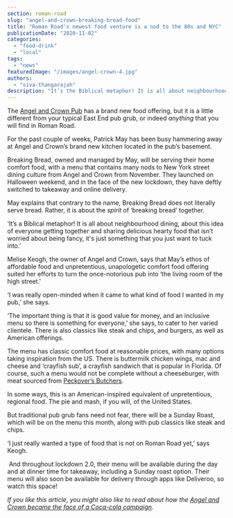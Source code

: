 ```yaml
---
section: roman-road
slug: "angel-and-crown-breaking-bread-food"
title: "Roman Road's newest food venture is a nod to the 80s and NYC"
publicationDate: "2020-11-02"
categories: 
  - "food-drink"
  - "local"
tags: 
  - "news"
featuredImage: "/images/angel-crown-4.jpg"
authors: 
  - "siva-thangarajah"
description: "It’s the Biblical metaphor! It is all about neighbourhood dining, about this idea of everyone getting together and sharing delicious hearty food that isn’t too fancy, that you just want to tuck into.’"
---
```


The [Angel and Crown Pub](https://romanroadlondon.com/angel-and-crown-globe-town-reopens/) has a brand new food offering, but it is a little different from your typical East End pub grub, or indeed _anything_ that you will find in Roman Road. 

For the past couple of weeks, Patrick May has been busy hammering away at Angel and Crown’s brand new kitchen located in the pub’s basement.

Breaking Bread, owned and managed by May, will be serving their home comfort food, with a menu that contains many nods to New York street dining culture from Angel and Crown from November. They launched on Halloween weekend, and in the face of the new lockdown, they have deftly switched to takeaway and online delivery.

May explains that contrary to the name, Breaking Bread does not literally serve bread. Rather, it is about the _spirit_ of ‘breaking bread’ together.

‘It’s a Biblical metaphor! It is all about neighbourhood dining, about this idea of everyone getting together and sharing delicious hearty food that isn’t worried about being fancy, it's just something that you just want to tuck into.’

Melise Keogh, the owner of Angel and Crown, says that May’s ethos of affordable food and unpretentious, unapologetic comfort food offering suited her efforts to turn the once-notorious pub into ‘the living room of the high street.’

‘I was really open-minded when it came to what kind of food I wanted in my pub,’ she says. 

‘The important thing is that it is good value for money, and an inclusive menu so there is something for everyone,’ she says, to cater to her varied clientele. There is also classics like steak and chips, and burgers, as well as American offerings. 

The menu has classic comfort food at reasonable prices, with many options taking inspiration from the US. There is buttermilk chicken wings, mac and cheese and ‘crayfish sub’, a crayfish sandwich that is popular in Florida. Of course, such a menu would not be complete without a cheeseburger, with meat sourced from [Peckover’s Butchers](https://romanroadlondon.com/peckover-butchers-toulouse-sausage-recipe/). 

In some ways, this is an American-inspired equivalent of unpretentious, regional food. The pie and mash, if you will, of the United States. 

But traditional pub grub fans need not fear, there will be a Sunday Roast, which will be on the menu this month, along with pub classics like steak and chips. 

‘I just really wanted a type of food that is not on Roman Road yet,’ says Keogh. 

 And throughout lockdown 2.0, their menu will be available during the day and at dinner time for takeaway, including a Sunday roast option. Their menu will also soon be available for delivery through apps like Deliveroo, so watch this space!

_If you like this article, you might also like to read about how the_ [_Angel and Crown became the face of a Coca-cola campaign_](https://romanroadlondon.com/angel-crown-pub-coca-cola-advertisement/)_._
